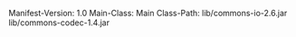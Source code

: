 Manifest-Version: 1.0
Main-Class: Main
Class-Path: lib/commons-io-2.6.jar lib/commons-codec-1.4.jar


